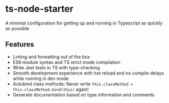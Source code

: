 # ts-node-starter

A minimal configuration for getting up and running in Typescript as quickly as possible

## Features

- Linting and formatting out of the box
- ES6 module syntax and TS strict mode compilation
- Write Jest tests in TS with type-checking
- Smooth development experience with hot reload and no compile delays while running in dev mode
- Autobind class methods: Never write `this.classMethod = this.classMethod.bind(this)` again!
- Generate documentation based on type information and comments

